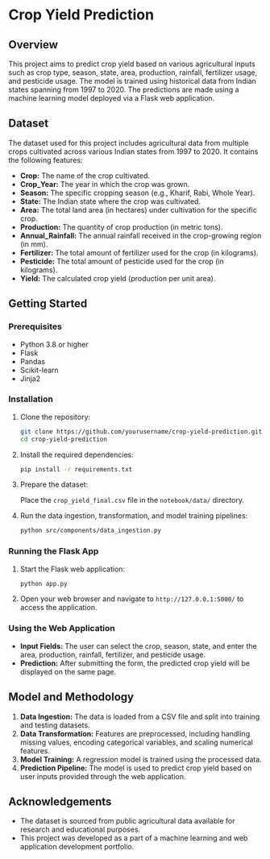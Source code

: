 # Crop Yield Prediction

## Overview

This project aims to predict crop yield based on various agricultural inputs such as crop type, season, state, area, production, rainfall, fertilizer usage, and pesticide usage. The model is trained using historical data from Indian states spanning from 1997 to 2020. The predictions are made using a machine learning model deployed via a Flask web application.

## Dataset

The dataset used for this project includes agricultural data from multiple crops cultivated across various Indian states from 1997 to 2020. It contains the following features:

- **Crop:** The name of the crop cultivated.
- **Crop_Year:** The year in which the crop was grown.
- **Season:** The specific cropping season (e.g., Kharif, Rabi, Whole Year).
- **State:** The Indian state where the crop was cultivated.
- **Area:** The total land area (in hectares) under cultivation for the specific crop.
- **Production:** The quantity of crop production (in metric tons).
- **Annual_Rainfall:** The annual rainfall received in the crop-growing region (in mm).
- **Fertilizer:** The total amount of fertilizer used for the crop (in kilograms).
- **Pesticide:** The total amount of pesticide used for the crop (in kilograms).
- **Yield:** The calculated crop yield (production per unit area).

## Getting Started

### Prerequisites

- Python 3.8 or higher
- Flask
- Pandas
- Scikit-learn
- Jinja2

### Installation

1. Clone the repository:

   ```bash
   git clone https://github.com/yourusername/crop-yield-prediction.git
   cd crop-yield-prediction
   ```

2. Install the required dependencies:

   ```bash
   pip install -r requirements.txt
   ```

3. Prepare the dataset:

   Place the `crop_yield_final.csv` file in the `notebook/data/` directory.

4. Run the data ingestion, transformation, and model training pipelines:

   ```bash
   python src/components/data_ingestion.py
   ```

### Running the Flask App

1. Start the Flask web application:

   ```bash
   python app.py
   ```

2. Open your web browser and navigate to `http://127.0.0.1:5000/` to access the application.

### Using the Web Application

- **Input Fields:** The user can select the crop, season, state, and enter the area, production, rainfall, fertilizer, and pesticide usage.
- **Prediction:** After submitting the form, the predicted crop yield will be displayed on the same page.

## Model and Methodology

1. **Data Ingestion:** The data is loaded from a CSV file and split into training and testing datasets.
2. **Data Transformation:** Features are preprocessed, including handling missing values, encoding categorical variables, and scaling numerical features.
3. **Model Training:** A regression model is trained using the processed data.
4. **Prediction Pipeline:** The model is used to predict crop yield based on user inputs provided through the web application.

## Acknowledgements

- The dataset is sourced from public agricultural data available for research and educational purposes.
- This project was developed as a part of a machine learning and web application development portfolio.
